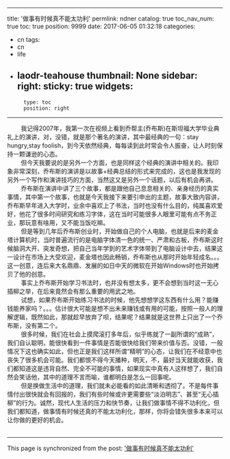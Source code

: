 
---
title: '做事有时候真不能太功利'
permlink: ndner
catalog: true
toc_nav_num: true
toc: true
position: 9999
date: 2017-06-05 01:32:18
categories:
- cn
tags:
- cn
- life
- laodr-teahouse
thumbnail: None
sidebar:
    right:
        sticky: true
widgets:
    -
        type: toc
        position: right
---


<html>
<p>&nbsp;　　我记得2007年，我第一次在视频上看到乔帮主(乔布斯)在斯坦福大学毕业典礼上的演讲，对，没错，就是那个著名的演讲，其中最经典的一句：stay hungry,stay foolish，到今天依然经典，每每读到此时常会令人振奋，让人时刻保持一颗谦逊的心态。<br>
&nbsp;　　但今天我要说的是另外一个方面，也是同样这个经典的演讲中相关的。我印象非常深刻，乔布斯的演讲是以故事+经典总结的形式来完成的，这也是我发现的另外一个写作和演讲技巧的方面，当然这又是另外一个话题，以后有机会再讲。<br>
&nbsp;　　乔布斯在演讲中讲了三个故事，都是跟他自己息息相关的、亲身经历的真实事情，其中第一个故事，也就是今天我接下来要引申出的主题，故事大致内容讲，乔布斯早年进入大学时，业余中喜欢上了书法，当时也没有什么目的，纯属喜欢爱好，他花了很多时间研究和练习字体，这在当时可能很多人眼里可能有点不务正业，那玩意有啥用，又不能当饭吃嘛。<br>
&nbsp;　　但是等到几年后乔布斯创业时，开始做自己的个人电脑，也就是后来的麦金塔计算机时，当时普遍流行的是电脑字体清一色的统一、严肃和古板，乔布斯这时候脑洞大开、突发奇想，把自己当年学到的艺术字体带到了电脑设计中去，结果这一设计在市场上大受欢迎，麦金塔也因此畅销，乔布斯也从那时开始年轻成名。。。这一创意，连后来大名鼎鼎、发展的如日中天的微软在开始Windows时也开始拷贝了他的创意。<br>
&nbsp;　　事实上乔布斯开始学习书法时，也并没有想太多，更不会想到当时这一无心插柳之举，在后来竟然会有那么重要的用武之地。<br>
&nbsp;　　试想，如果乔布斯开始练习书法的时候，他先想想学这东西有什么用？能赚钱能养家吗？。。。估计很大可能是想不出未来赚钱或有用的可能，按照一般人的理解逻辑，既然如此，那就趁早放弃了呗，结果呢？结果就是这世界上只出了一个乔布斯，没有第二个。<br>
&nbsp;　　很多时候，我们在社会上摸爬滚打多年后，似乎练就了一副所谓的“成熟”，我们自认聪明，能很快看到一件事情是否能很快给我们带来价值与否。没错，一般情况下这也确实如此，但也正是我们这样所谓“精明”的心态，让我们在不经意中也丧失了很多机会可能。我们都恨不得今天播种，明天，不，最好当天就能收获，我们都知道这是违背自然、完全不可能的事情，如果现实中真有人这样想了，我们自然会笑话他，其中的道理不言而喻，谁都明白是怎么一回事呢。<br>
&nbsp;　　但是换做生活中的道理，我们就未必能看的如此清晰和透彻了。不是每件事情付出很快就会有回报的，我们有些时候或许更需要些“淡泊明志”、甚至“无心插柳”的行为。诚然，现代人生活的压力和快节奏，让我们做事情不得不功利化，但我们都知道，做事情有时候还真的不能太功利化，那样，你将会错失很多本来可以让你做的更好的机会。<br>
&nbsp;</p>
</html>

- - -

This page is synchronized from the post: ['做事有时候真不能太功利'](https://steemit.com/@rivalhw/ndner)
